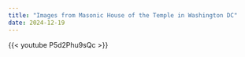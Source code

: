 ```yaml
---
title: "Images from Masonic House of the Temple in Washington DC"
date: 2024-12-19
---
```


{{< youtube P5d2Phu9sQc >}}
